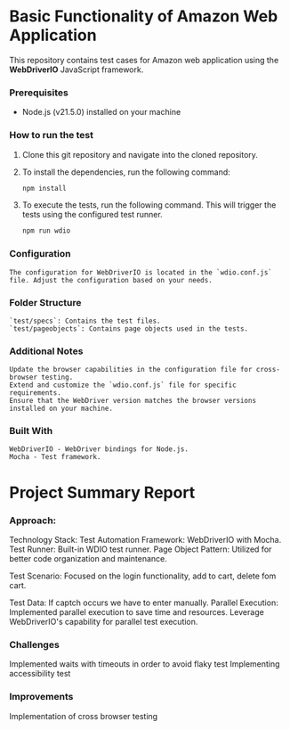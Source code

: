#  Basic Functionality of Amazon Web Application

This repository contains test cases for Amazon web application using the **WebDriverIO** JavaScript framework.

### Prerequisites

- Node.js (v21.5.0) installed on your machine

### How to run the test

  1. Clone this git repository and navigate into the cloned repository.
  2. To install the dependencies, run the following command:

     ```bash
     npm install
     ```

  3. To execute the tests, run the following command. This will trigger the tests using the configured test runner.

     ```bash
     npm run wdio
     ```

### Configuration

    The configuration for WebDriverIO is located in the `wdio.conf.js` file. Adjust the configuration based on your needs.

### Folder Structure

    `test/specs`: Contains the test files.
    `test/pageobjects`: Contains page objects used in the tests.

### Additional Notes

    Update the browser capabilities in the configuration file for cross-browser testing.
    Extend and customize the `wdio.conf.js` file for specific requirements.
    Ensure that the WebDriver version matches the browser versions installed on your machine.

### Built With

    WebDriverIO - WebDriver bindings for Node.js.
    Mocha - Test framework.
    
# Project Summary Report

### Approach:
Technology Stack:
Test Automation Framework: WebDriverIO with Mocha.
Test Runner: Built-in WDIO test runner.
Page Object Pattern: Utilized for better code organization and maintenance.

Test Scenario:
Focused on the login functionality, add to cart, delete fom cart.

Test Data:
If captch occurs we have to enter manually.
Parallel Execution:
Implemented parallel execution to save time and resources.
Leverage WebDriverIO's capability for parallel test execution.

### Challenges
Implemented waits with timeouts in order to avoid flaky test
Implementing accessibility test

### Improvements
Implementation of cross browser testing
